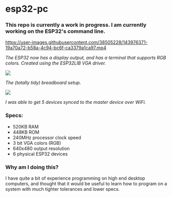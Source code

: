 # esp32-pc

### This repo is currently a work in progress. I am currently working on the ESP32's command line.

https://user-images.githubusercontent.com/38505228/143976371-19a70a72-b58a-4c94-bc6f-ca3379a1ca97.mp4

*The ESP32 now has a display output, and has a terminal that supports RGB colors. Created using the ESP32LIB VGA driver.*

![](https://user-images.githubusercontent.com/38505228/144167428-088d1632-fae3-4c4d-85c9-6f3da6e88e04.jpg)

*The (totally tidy) breadboard setup.*

![](https://user-images.githubusercontent.com/38505228/144167768-6ab12674-4b4f-439d-9db3-7ddacf9731bb.jpg)

*I was able to get 5 devices synced to the master device over WiFi.*

### Specs:

- 520KB RAM
- 448KB ROM
- 240MHz processor clock speed
- 3 bit VGA colors (RGB)
- 640x480 output resolution
- 6 physical ESP32 devices

### Why am I doing this?

I have quite a bit of experience programming on high end desktop computers, and thought that it would be useful to learn how to program on a system with much tighter tolerances and lower specs.
